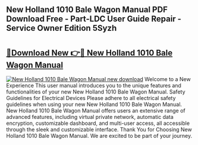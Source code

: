 ## New Holland 1010 Bale Wagon Manual PDF Download Free - Part-LDC User Guide Repair - Service Owner Edition 5Syzh

# <h2><a href="http://bc88102.oget.top/?id=New+Holland+1010+Bale+Wagon+Manual">🔗Download New 👉🔴 New Holland 1010 Bale Wagon Manual</a></h2>

[![New Holland 1010 Bale Wagon Manual new download](https://i.imgur.com/5g1atiW.png)](http://bc88102.oget.top/?id=New+Holland+1010+Bale+Wagon+Manual)
Welcome to a New Experience This user manual introduces you to the unique features and functionalities of your new New Holland 1010 Bale Wagon Manual. Safety Guidelines for Electrical Devices Please adhere to all electrical safety guidelines when using your new New Holland 1010 Bale Wagon Manual. New Holland 1010 Bale Wagon Manual offers users an extensive range of advanced features, including virtual private network, automatic data encryption, customizable dashboard, and multi-user access, all accessible through the sleek and customizable interface. Thank You for Choosing New Holland 1010 Bale Wagon Manual. We are excited to be part of your journey.
